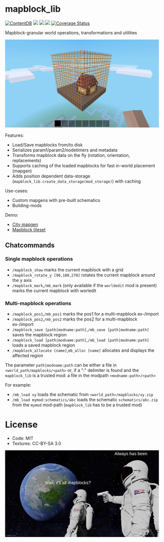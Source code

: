 
# mapblock_lib

[![ContentDB](https://content.minetest.net/packages/BuckarooBanzay/mapblock_lib/shields/downloads/)](https://content.minetest.net/packages/BuckarooBanzay/mapblock_lib/)
![](https://github.com/BuckarooBanzay/mapblock_lib/workflows/luacheck/badge.svg)
![](https://github.com/BuckarooBanzay/mapblock_lib/workflows/ldoc/badge.svg)
![](https://github.com/BuckarooBanzay/mapblock_lib/workflows/test/badge.svg)
[![Coverage Status](https://coveralls.io/repos/github/BuckarooBanzay/mapblock_lib/badge.svg?branch=main)](https://coveralls.io/github/BuckarooBanzay/mapblock_lib?branch=main)

Mapblock-granular world operations, transformations and utilities

![Screenshot](screenshot.png)

Features:

* Load/Save mapblocks from/to disk
* Serializes param1/param2/nodetimers and metadata
* Transforms mapblock data on the fly (rotation, orientation, replacements)
* Supports caching of the loaded mapblocks for fast in-world placement (mapgen)
* Adds position dependent data-storage (`mapblock_lib.create_data_storage(mod_storage)`) with caching

Use-cases:

* Custom mapgens with pre-built schematics
* Building-mods

Demo:

* [City mapgen](https://github.com/BuckarooBanzay/citygen)
* [Mapblock tileset](https://github.com/buckarooBanzay/mapblock_tileset)

## Chatcommands

### Single mapblock operations

* `/mapblock_show` marks the current mapblock with a grid
* `/mapblock_rotate_y [90,180,270]` rotates the current mapblock around the y axis
* `/mapblock_mark`,`/mb_mark` (only available if the `worldedit` mod is present) marks the current mapblock with worledit

### Multi-mapblock operations

* `/mapblock_pos1`,`/mb_pos1` marks the pos1 for a multi-mapblock ex-/import
* `/mapblock_pos2`,`/mb_pos2` marks the pos2 for a multi-mapblock ex-/import
* `/mapblock_save [path|modname:path]`,`/mb_save [path|modname:path]` saves the mapblock region
* `/mapblock_load [path|modname:path]`,`/mb_load [path|modname:path]` loads a saved mapblock region
* `/mapblock_allocate [name]`,`mb_alloc [name]` allocates and displays the affected region

The parameter `path|modname:path` can be either a file in `<world_path/mapblocks/<path>`
or, if a ":" delimiter is found and the `mapblock_lib` is a trusted mod: a file in the modpath `<modname-path>/<path>`

For example:
* `/mb_load xy` loads the schematic from `<world_path>/mapblocks/xy.zip`
* `/mb_load mymod:schematics/abc` loads the schematic `schematics/abc.zip` from the `mymod` mod-path (`mapblock_lib` has to be a trusted mod)

# License

* Code: MIT
* Textures: CC-BY-SA 3.0

![Always has been](mapblocks.jpg)
